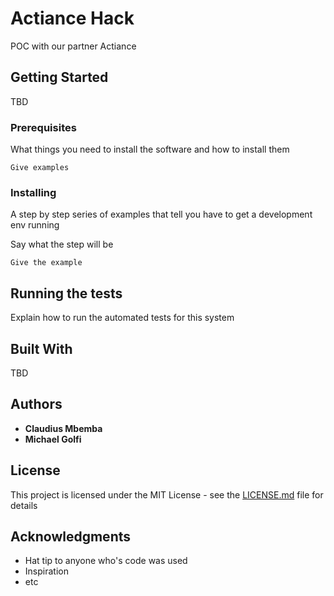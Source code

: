 # Actiance Hack

POC with our partner Actiance

## Getting Started

TBD

### Prerequisites

What things you need to install the software and how to install them

```
Give examples
```

### Installing

A step by step series of examples that tell you have to get a development env running

Say what the step will be

```
Give the example
```

## Running the tests

Explain how to run the automated tests for this system


## Built With

TBD

## Authors

* **Claudius Mbemba**
* **Michael Golfi**

## License

This project is licensed under the MIT License - see the [LICENSE.md](LICENSE.md) file for details

## Acknowledgments

* Hat tip to anyone who's code was used
* Inspiration
* etc
